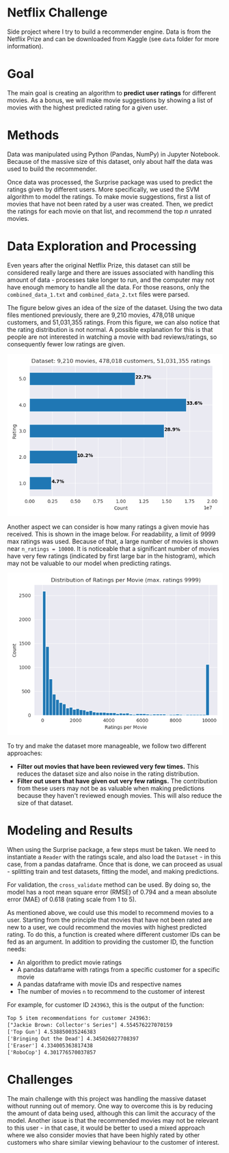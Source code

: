 # Netflix Challenge
Side project where I try to build a recommender engine. Data is from the Netflix Prize and can be downloaded from Kaggle (see `data` folder for more information). 

# Goal
The main goal is creating an algorithm to **predict user ratings** for different movies. As a bonus, we will make movie suggestions by showing a list of movies with the highest predicted rating for a given user.

# Methods
Data was manipulated using Python (Pandas, NumPy) in Jupyter Notebook. Because of the massive size of this dataset, only about half the data was used to build the recommender. 

Once data was processed, the Surprise package was used to predict the ratings given by different users. More specifically, we used the SVM algorithm to model the ratings. To make movie suggestions, first a list of movies that have not been rated by a user was created. Then, we predict the ratings for each movie on that list, and recommend the top _n_ unrated movies. 

# Data Exploration and Processing
Even years after the original Netflix Prize, this dataset can still be considered really large and there are issues associated with handling this amount of data - processes take longer to run, and the computer may not have enough memory to handle all the data. For those reasons, only the `combined_data_1.txt` and `combined_data_2.txt` files were parsed. 

The figure below gives an idea of the size of the dataset. Using the two data files mentioned previously, there are 9,210 movies, 478,018 unique customers, and 51,031,355 ratings. From this figure, we can also notice that the rating distribution is not normal. A possible explanation for this is that people are not interested in watching a movie with bad reviews/ratings, so consequently fewer low ratings are given. 

![Rating distribution across whole dataset](saves/images/rating_distrib.png)

Another aspect we can consider is how many ratings a given movie has received. This is shown in the image below. For readability, a limit of 9999 max ratings was used. Because of that, a large number of movies is shown near `n_ratings = 10000`. It is noticeable that a significant number of movies have very few ratings (indicated by first large bar in the histogram), which may not be valuable to our model when predicting ratings.  

![Rating count per movie](saves/images/rating_permovie_distrib.png)

To try and make the dataset more manageable, we follow two different approaches:
* **Filter out movies that have been reviewed very few times.** This reduces the dataset size and also noise in the rating distribution. 
* **Filter out users that have given out very few ratings.** The contribution from these users may not be as valuable when making predictions because they haven't reviewed enough movies. This will also reduce the size of that dataset.

# Modeling and Results
When using the Surprise package, a few steps must be taken. We need to instantiate a `Reader` with the ratings scale, and also load the `Dataset` - in this case, from a pandas dataframe. Once that is done, we can proceed as usual - splitting train and test datasets, fitting the model, and making predictions.

For validation, the `cross_validate` method can be used. By doing so, the model has a root mean square error (RMSE) of 0.794 and a mean absolute error (MAE) of 0.618 (rating scale from 1 to 5).

As mentioned above, we could use this model to recommend movies to a user. Starting from the principle that movies that have not been rated are new to a user, we could recommend the movies with highest predicted rating. To do this, a function is created where different customer IDs can be fed as an argument. In addition to providing the customer ID, the function needs:

* An algorithm to predict movie ratings
* A pandas dataframe with ratings from a specific customer for a specific movie
* A pandas dataframe with movie IDs and respective names
* The number of movies `n` to recommend to the customer of interest

For example, for customer ID `243963`, this is the output of the function:
```
Top 5 item recommendations for customer 243963:
["Jackie Brown: Collector's Series"] 4.554576227070159
['Top Gun'] 4.538850035246383
['Bringing Out the Dead'] 4.345026027708397
['Eraser'] 4.334005363817438
['RoboCop'] 4.301776570037857
```

# Challenges
The main challenge with this project was handling the massive dataset without running out of memory. One way to overcome this is by reducing the amount of data being used, although this can limit the accuracy of the model. Another issue is that the recommended movies may not be relevant to this user - in that case, it would be better to used a mixed approach where we also consider movies that have been highly rated by other customers who share similar viewing behaviour to the customer of interest. 
